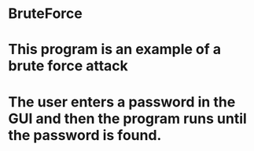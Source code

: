 # BruteForce
# This program is an example of a brute force attack
# The user enters a password in the GUI and then the program runs until the password is found.

